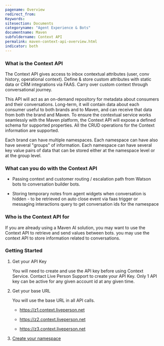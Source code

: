 ```yaml
---
pagename: Overview
redirect_from:
Keywords:
sitesection: Documents
categoryname: "Agent Experience & Bots"
documentname: Maven
subfoldername: Context API
permalink: maven-context-api-overview.html
indicator: both
---
```


### What is the Context API

The Context API gives access to inbox contextual attributes (user, conv history, operational context). Define & store custom attributes with static data or CRM integrations via FAAS. Carry over custom context through conversational journey.

This API will act as an on-demand repository for metadata about consumers and their conversations. Long-term, it will contain data about each consumer useful to both brands and to Maven, and can receive that data from both the brand and Maven.
To ensure the contextual service works seamlessly with the Maven platform, the Context API will expose a defined schema for supported properties. All the CRUD operations for the Context information are supported.

Each brand can have multiple namespaces.  Each namespace can have also have several "groups" of information. Each namespace can have several key value pairs of data that can be stored either at the namespace level or at the group level.


### What can you do with the Context API

* Passing context and customer routing / escalation path from Watson bots to conversation builder bots. 

* Storing temporary notes from agent widgets when conversation is hidden - to be retrieved on auto close event via faas trigger or messaging interactions query to get conversation ids for the namespace 


### Who is the Context API for

If you are already using a Maven AI solution, you may want to use the Context API to retrieve and send values between bots. you may use the context API to store information related to conversations.

### Getting Started

1. Get your API Key

    You will need to create and use the API key before using Context Service. Contact Live Person Support to create your API Key. Only 1 API key can be active for any given account id at any given time.

2. Get your base URL

    You will use the base URL in all API calls.

    * https://z1.context.liveperson.net

    * https://z2.context.liveperson.net

    * https://z3.context.liveperson.net

3. [Create your namespace](maven-context-api-methods.html#create-a-custom-namespace)

